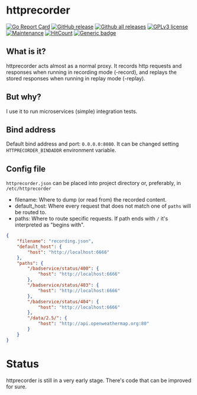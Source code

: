 # httprecorder

[![Go Report Card](https://goreportcard.com/badge/github.com/diegohce/httprecorder)](https://goreportcard.com/report/github.com/diegohce/httprecorder)
[![GitHub release](https://img.shields.io/github/release/diegohce/httprecorder.svg)](https://github.com/diegohce/httprecorder/releases/)
[![Github all releases](https://img.shields.io/github/downloads/diegohce/httprecorder/total.svg)](https://github.com/diegohce/httprecorder/releases/)
[![GPLv3 license](https://img.shields.io/badge/License-GPLv3-blue.svg)](https://github.com/diegohce/httprecorder/blob/master/LICENSE)
[![Maintenance](https://img.shields.io/badge/Maintained%3F-yes-green.svg)](https://github.com/diegohce/httprecorder/graphs/commit-activity)
[![HitCount](http://hits.dwyl.io/diegohce/httprecorder.svg)](http://hits.dwyl.io/diegohce/httprecorder)
[![Generic badge](https://img.shields.io/badge/deb%20package-no-red.svg)](https://github.com/diegohce/httprecorder/releases/)

## What is it?
httprecorder acts almost as a normal proxy. It records http requests and responses when running in recording mode (-record), and replays the stored responses when running in replay mode (-replay).

## But why?
I use it to run microservices (simple) integration tests. 

## Bind address

Default bind address and port: `0.0.0.0:8080`. It can be changed setting `HTTPRECORDER_BINDADDR` environment variable.


## Config file

`httprecorder.json` can be placed into project directory or, preferably, in `/etc/httprecorder`

* filename: Where to dump (or read from) the recorded content.
* default_host: Where every request that does not match one of `paths` will be routed to.
* paths: Where to route specific requests. If path ends with `/` it's interpreted as "begins with".

```json
{
	"filename": "recording.json",
	"default_host": {
		"host": "http://localhost:6666"
	},
	"paths": {
		"/badservice/status/400": {
			"host": "http://localhost:6666"
		},
		"/badservice/status/403": {
			"host": "http://localhost:6666"
		},
		"/badservice/status/404": {
			"host": "http://localhost:6666"
		},
		"/data/2.5/": {
			"host": "http://api.openweathermap.org:80"
		}
	}
}
```

# Status

httprecorder is still in a very early stage. There's code that can be improved for sure.


